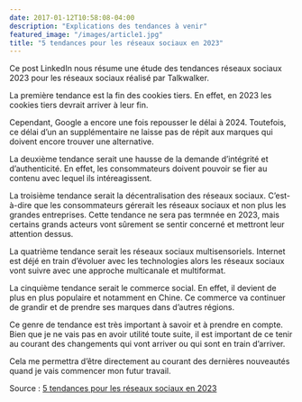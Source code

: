 ```yaml
---
date: 2017-01-12T10:58:08-04:00
description: "Explications des tendances à venir"
featured_image: "/images/article1.jpg"
title: "5 tendances pour les réseaux sociaux en 2023"
---
```


Ce post LinkedIn nous résume une étude des tendances réseaux sociaux 2023 pour les réseaux sociaux réalisé par Talkwalker.

La première tendance est la fin des cookies tiers. En effet, en 2023 les cookies tiers devrait arriver à leur fin.

Cependant, Google a encore une fois repousser le délai à 2024. Toutefois, ce délai d’un an supplémentaire ne laisse pas de répit aux marques qui doivent encore trouver une alternative.

La deuxième tendance serait une hausse de la demande d’intégrité et d’authenticité. En effet, les consommateurs doivent pouvoir se fier au contenu avec lequel ils intéreagissent.

La troisième tendance serait la décentralisation des réseaux sociaux. C’est-à-dire que les consommateurs gérerait les réseaux sociaux et non plus les grandes entreprises. Cette tendance ne sera pas termnée en 2023, mais certains grands acteurs vont sûrement se sentir concerné et mettront leur attention dessus.

La quatrième tendance serait les réseaux sociaux multisensoriels. Internet est déjé en train d’évoluer avec les technologies alors les réseaux sociaux vont suivre avec une approche multicanale et multiformat.

La cinquième tendance serait le commerce social. En effet, il devient de plus en plus populaire et notamment en Chine. Ce commerce va continuer de grandir et de prendre ses marques dans d’autres régions.

Ce genre de tendance est très important à savoir et à prendre en compte. Bien que je ne vais pas en avoir utilité toute suite, il est important de ce tenir au courant des changements qui vont arriver ou qui sont en train d’arriver. 

Cela me permettra d’être directement au courant des dernières nouveautés quand je vais commencer mon futur travail.

Source  : [5 tendances pour les réseaux sociaux en 2023](https://www.linkedin.com/feed/update/urn:li:activity:7008105302289973249?updateEntityUrn=urn%3Ali%3Afs_feedUpdate%3A%28V2%2Curn%3Ali%3Aactivity%3A7008105302289973249%29)